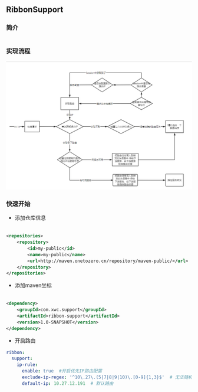 ## RibbonSupport

### 简介

```text

```

### 实现流程

![img.png](imgs/img.png)

### 快速开始

- 添加仓库信息

```xml

<repositories>
    <repository>
        <id>my-public</id>
        <name>my-public</name>
        <url>http://maven.onetozero.cn/repository/maven-public/</url>
    </repository>
</repositories>
```

- 添加maven坐标

```xml

<dependency>
    <groupId>com.xwc.support</groupId>
    <artifactId>ribbon-support</artifactId>
    <version>1.0-SNAPSHOT</version>
</dependency>
```

- 开启路由

```yaml
ribbon:
  support:
    ip-rule:
      enable: true  #开启优先IP路由配置
      exclude-ip-regex: '^10\.27\.(5|7|8|9|10)\.[0-9]{1,3}$'  # 无法随机路由的网段 只能通过IP路由、默认路由来访问
      default-ip: 10.27.12.191  # 默认路由

```